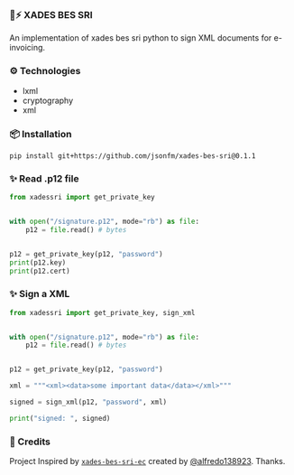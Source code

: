 ### 🧾⚡️ XADES BES SRI

An implementation of xades bes sri python to sign XML documents for e-invoicing.

### ⚙️ Technologies

- lxml
- cryptography
- xml

### 📦 Installation

```
pip install git+https://github.com/jsonfm/xades-bes-sri@0.1.1
```

### ✨ Read .p12 file

```python
from xadessri import get_private_key


with open("/signature.p12", mode="rb") as file:
    p12 = file.read() # bytes


p12 = get_private_key(p12, "password")
print(p12.key)
print(p12.cert)
```

### ✨ Sign a XML

```python
from xadessri import get_private_key, sign_xml


with open("/signature.p12", mode="rb") as file:
    p12 = file.read() # bytes


p12 = get_private_key(p12, "password")

xml = """<xml><data>some important data</data></xml>"""

signed = sign_xml(p12, "password", xml)

print("signed: ", signed)
```

### 🔆 Credits

Project Inspired by [`xades-bes-sri-ec`](https://github.com/alfredo138923/xades-bes-sri-ec.git) created by [@alfredo138923](https://github.com/alfredo138923). Thanks.
